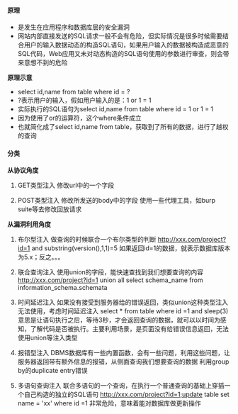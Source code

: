 #### 原理
- 是发生在应用程序和数据库层的安全漏洞
- 网站内部直接发送的SQL请求一般不会有危险，但实际情况是很多时候需要结合用户的输入数据动态的构造SQL语句，如果用户输入的数据被构造成恶意的SQL代码，Web应用又未对动态构造的SQL语句使用的参数进行审查，则会带来意想不到的危险

**原理示意**
- select id,name from table where id = ?
- ?表示用户的输入，假如用户输入的是：1 or 1 = 1
- 实际执行的SQL语句为select id,name from table where id = 1 or 1 = 1
- 因为使用了or的运算符，这个where条件成立
- 也就简化成了select id,name from table，获取到了所有的数据，进行了越权的查询

#### 分类
**从协议角度**
1. GET类型注入
	修改url中的一个字段
	
2. POST类型注入
	修改所发送的body中的字段
	使用一些代理工具，如burp suite等去修改回放请求

**从漏洞利用角度**
1. 布尔型注入
	做查询的时候联合一个布尔类型的判断
	http://xxx.com/project?id=1 and substring(version(),1,1)=5
	如果返回id=1的数据，就表示数据库版本为5.x；反之。。。
	
4. 联合查询注入
	使用union的字段，能快速查找到我们想要查询的内容
	http://xxx.com/project?id=1 union all select schema_name from information_schema.schemata
	
7. 时间延迟注入
	如果没有接受到服务器给的错误返回，类似union这种类型注入无法使用，考虑时间延迟注入
	select * from table where id =1 and sleep(3)
	意思是让语句执行之后，等待3秒，才会返回查询的数据，就可以以时间为感知，了解代码是否被执行。主要利用场景，是页面没有给错误信息返回，无法使用union等注入类型
	
10. 报错型注入
	DBMS数据库有一些内置函数，会有一些问题，利用这些问题，让服务器返回带有额外信息的报错，从侧面查询我们想要查询的数据
	利用group by的duplicate entry错误
	
13. 多语句查询注入
	联合多语句的一个查询，在执行一个普通查询的基础上穿插一个自己构造的独立的SQL语句
	http://xxx.com/project?id=1;update table set name = 'xx' where id =1
	非常危险，意味着能对数据库做更新操作

